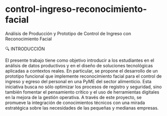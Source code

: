 # control-ingreso-reconocimiento-facial
Análisis de Producción y Prototipo de Control de Ingreso con Reconocimiento Facial

🔍 INTRODUCCIÓN


El presente trabajo tiene como objetivo introducir a los estudiantes en el análisis de datos productivos y en el diseño de soluciones tecnológicas aplicadas a contextos reales. En particular, se propone el desarrollo de un prototipo funcional que implemente reconocimiento facial para el control de ingreso y egreso del personal en una PyME del sector alimenticio. Esta iniciativa busca no sólo optimizar los procesos de registro y seguridad, sino también fomentar el pensamiento crítico y el uso de herramientas digitales en la mejora de la gestión operativa. A través de este proyecto, se promueve la integración de conocimientos técnicos con una mirada estratégica sobre las necesidades de las pequeñas y medianas empresas.
